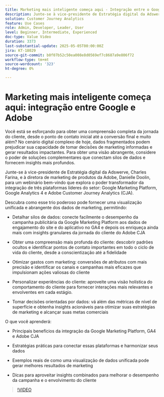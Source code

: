 ```yaml
---
title: Marketing mais inteligente começa aqui - Integração entre o Google e o Adobe
description: Junte-se à vice-presidente de Estratégia digital da Adswerve, Charles Farina, e à diretora de marketing de produtos da Adobe, Danielle Doolin, para um webinário bem-vindo que explora o poder transformador da integração de plataformas líderes do setor.
solution: Customer Journey Analytics
feature: Use Cases
role: Admin, Developer, Leader, User
level: Beginner, Intermediate, Experienced
doc-type: Value Video
duration: 3373
last-substantial-update: 2025-05-05T00:00:00Z
jira: KT-18029
source-git-commit: b0f07b52c50ea008e8d0569ef7c8687a9e806f72
workflow-type: tm+mt
source-wordcount: '323'
ht-degree: 0%

---
```



# Marketing mais inteligente começa aqui: integração entre Google e Adobe

Você está se esforçando para obter uma compreensão completa da jornada do cliente, desde o ponto de contato inicial até a conversão final e muito além? No cenário digital complexo de hoje, dados fragmentados podem prejudicar sua capacidade de tomar decisões de marketing informadas e gerar resultados impactantes. Para obter uma visão abrangente, considere o poder de soluções complementares que conectam silos de dados e fornecem insights mais profundos.

Junte-se à vice-presidente de Estratégia digital da Adswerve, Charles Farina, e à diretora de marketing de produtos da Adobe, Danielle Doolin, para um webinário bem-vindo que explora o poder transformador da integração de três plataformas líderes do setor: Google Marketing Platform, Google Analytics 4 e Adobe Customer Journey Analytics (CJA).

Descubra como esse trio poderoso pode fornecer uma visualização unificada e abrangente dos dados de marketing, permitindo:

- Detalhar silos de dados: conecte facilmente o desempenho da campanha publicitária da Google Marketing Platform aos dados de engajamento do site e do aplicativo no GA4 e depois os enriqueça ainda mais com insights granulares da jornada do cliente do Adobe CJA

- Obter uma compreensão mais profunda do cliente: descobrir padrões ocultos e identificar pontos de contato importantes em todo o ciclo de vida do cliente, desde a conscientização até a fidelidade

- Otimizar gastos com marketing: conversões de atributos com mais precisão e identificar os canais e campanhas mais eficazes que impulsionam ações valiosas do cliente

- Personalizar experiências do cliente: aproveite uma visão holística do comportamento do cliente para fornecer interações mais relevantes e envolventes em cada estágio.

- Tomar decisões orientadas por dados: vá além das métricas de nível de superfície e obtenha insights acionáveis para otimizar suas estratégias de marketing e alcançar suas metas comerciais

O que você aprenderá:

- Principais benefícios da integração da Google Marketing Platform, GA4 e Adobe CJA

- Estratégias práticas para conectar essas plataformas e harmonizar seus dados

- Exemplos reais de como uma visualização de dados unificada pode gerar melhores resultados de marketing

- Dicas para aproveitar insights combinados para melhorar o desempenho da campanha e o envolvimento do cliente

>[!VIDEO](https://video.tv.adobe.com/v/3458047/?learn=on&enablevpops)
